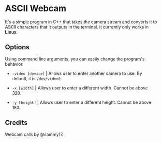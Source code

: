 # ASCII Webcam
It's a simple program in C++ that takes the camera stream and converts it to ASCII characters that it outputs in the terminal.
It currently only works in **Linux**.

## Options
Using command line arguments, you can easily change the program's behavior.

- `-video [device]` | Allows user to enter another camera to use. By default, it is `/dev/video0`.
- `-x [width]` | Allows user to enter a different width. Cannot be above 320.

- `-y [height]` | Allows user to enter a different height. Cannot be above 180.

## Credits
Webcam calls by @sammy17.